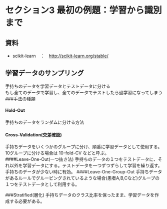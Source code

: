 # セクション3 最初の例題：学習から識別まで

## 資料
- scikit-learn　：　http://scikit-learn.org/stable/

## 学習データのサンプリング
手持ちのデータを学習データとテストデータに分ける  
もし全てのデータで学習し、全てのデータでテストしたら過学習になってしまう  
###手法の種類
#### Hold-Out
手持ちのデータをランダムに分ける方法
#### Cross-Validation(交差確認)
手持ちデータをいくつかのグループに分け、順番に学習データとして使用する。
10グループに分ける場合は 10-fold-CV などと呼ぶ。  
####Leave-One-Out(一つ抜き法)
手持ちのデータの１つをテストデータに、それ以外を学習データにする。テストデータを一つずつずらして学習を繰り返す。  
手持ちのデータが少ない時に有効。
####Leave-One-Group-Out
手持ちデータがあるルールでグルーピングされているような場合(患者A,B,Cなど)グループの１つをテストデータとして利用する。

###Stratified(層化)
手持ちデータのクラス比率を保ったまま、学習データを作成する必要がある。